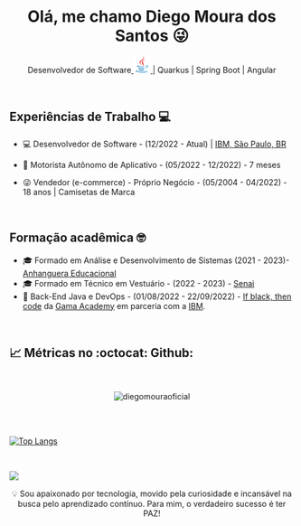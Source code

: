 <h1 align="center">Olá, me chamo Diego Moura dos Santos 😜</h1>

<p align="center"> Desenvolvedor de Software<a href="https://www.java.com" target="_blank" rel="noreferrer"> <img src="https://raw.githubusercontent.com/devicons/devicon/master/icons/java/java-original.svg" alt="java" width="30" height="30"/> </a> | Quarkus | Spring Boot | Angular  </p></br>

## Experiências de Trabalho 💻 

- 💻 Desenvolvedor de Software - (12/2022 - Atual) | [IBM, São Paulo, BR](https://www.ibm.com/br-pt)

- 🚗 Motorista Autônomo de Aplicativo - (05/2022 - 12/2022) - 7 meses
  
- 😜 Vendedor (e-commerce) - Próprio Negócio - (05/2004 - 04/2022) - 18 anos | Camisetas de Marca

</br>

## Formação acadêmica 🤓

- 🎓 Formado em Análise e Desenvolvimento de Sistemas (2021 - 2023)- [Anhanguera Educacional](https://textil.sp.senai.br/)
- 🎓 Formado em Técnico em Vestuário - (2022 - 2023) - [Senai](https://textil.sp.senai.br/)
- 🔭 Back-End Java e DevOps - (01/08/2022 - 22/09/2022) - [If black, then code](https://ifblackthencode.corporate.gama.academy/) da [Gama Academy](https://gama.academy/) em parceria com a [IBM](https://www.ibm.com/br-pt).


</br>

## 📈 Métricas no :octocat: Github:

</br>

<p align="center"> <img src="https://komarev.com/ghpvc/?username=diegomouraoficial&label=Total%20de%20visualizações&color=0e75b6&style=flat" alt="diegomouraoficial"/></p>

</br>

</br>

[![Top Langs](https://github-readme-stats.vercel.app/api/top-langs/?username=diegomouraoficial&layout=donut)](https://github.com/anuraghazra/github-readme-stats)

</br>

<p align="center"><img width="550px" align="left" src="https://github-readme-stats.vercel.app/api?username=diegomouraoficial&hide_border=true&count_private=false&layout=compact&hide_title=true&show_icons=true&theme=dark&icon_color=5194f0&bg_color=0d1117"/></p>

</br>

<p align="center"> 💡 Sou apaixonado por tecnologia, movido pela curiosidade e incansável na busca pelo aprendizado contínuo. Para mim, o verdadeiro sucesso é ter PAZ!</p>

</br>






